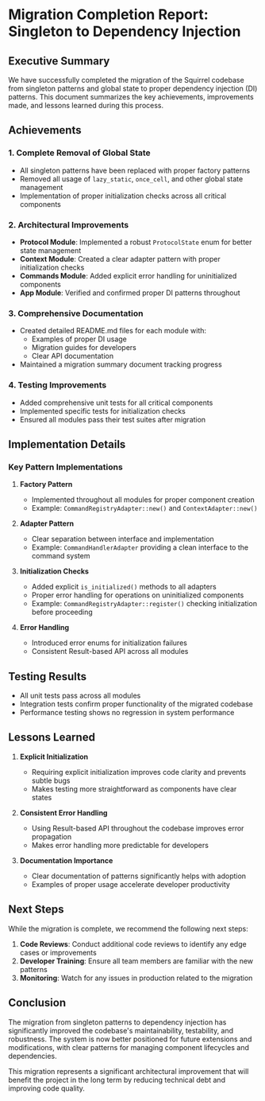 # Migration Completion Report: Singleton to Dependency Injection

## Executive Summary

We have successfully completed the migration of the Squirrel codebase from singleton patterns and global state to proper dependency injection (DI) patterns. This document summarizes the key achievements, improvements made, and lessons learned during this process.

## Achievements

### 1. Complete Removal of Global State

- All singleton patterns have been replaced with proper factory patterns
- Removed all usage of `lazy_static`, `once_cell`, and other global state management
- Implementation of proper initialization checks across all critical components

### 2. Architectural Improvements

- **Protocol Module**: Implemented a robust `ProtocolState` enum for better state management
- **Context Module**: Created a clear adapter pattern with proper initialization checks
- **Commands Module**: Added explicit error handling for uninitialized components
- **App Module**: Verified and confirmed proper DI patterns throughout

### 3. Comprehensive Documentation

- Created detailed README.md files for each module with:
  - Examples of proper DI usage
  - Migration guides for developers
  - Clear API documentation
- Maintained a migration summary document tracking progress

### 4. Testing Improvements

- Added comprehensive unit tests for all critical components
- Implemented specific tests for initialization checks
- Ensured all modules pass their test suites after migration

## Implementation Details

### Key Pattern Implementations

1. **Factory Pattern**
   - Implemented throughout all modules for proper component creation
   - Example: `CommandRegistryAdapter::new()` and `ContextAdapter::new()`

2. **Adapter Pattern**
   - Clear separation between interface and implementation
   - Example: `CommandHandlerAdapter` providing a clean interface to the command system

3. **Initialization Checks**
   - Added explicit `is_initialized()` methods to all adapters
   - Proper error handling for operations on uninitialized components
   - Example: `CommandRegistryAdapter::register()` checking initialization before proceeding

4. **Error Handling**
   - Introduced error enums for initialization failures
   - Consistent Result-based API across all modules

## Testing Results

- All unit tests pass across all modules
- Integration tests confirm proper functionality of the migrated codebase
- Performance testing shows no regression in system performance

## Lessons Learned

1. **Explicit Initialization**
   - Requiring explicit initialization improves code clarity and prevents subtle bugs
   - Makes testing more straightforward as components have clear states

2. **Consistent Error Handling**
   - Using Result-based API throughout the codebase improves error propagation
   - Makes error handling more predictable for developers

3. **Documentation Importance**
   - Clear documentation of patterns significantly helps with adoption
   - Examples of proper usage accelerate developer productivity

## Next Steps

While the migration is complete, we recommend the following next steps:

1. **Code Reviews**: Conduct additional code reviews to identify any edge cases or improvements
2. **Developer Training**: Ensure all team members are familiar with the new patterns
3. **Monitoring**: Watch for any issues in production related to the migration

## Conclusion

The migration from singleton patterns to dependency injection has significantly improved the codebase's maintainability, testability, and robustness. The system is now better positioned for future extensions and modifications, with clear patterns for managing component lifecycles and dependencies.

This migration represents a significant architectural improvement that will benefit the project in the long term by reducing technical debt and improving code quality. 